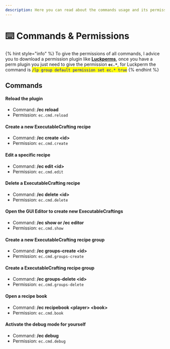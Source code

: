 ```yaml
---
description: Here you can read about the commands usage and its permissions
---
```


# ⌨️ Commands & Permissions

{% hint style="info" %}
To give the permissions of all commands, I advice you to download a permission plugin like [**Luckperms**](https://www.spigotmc.org/resources/luckperms.28140/), once you have a perm plugin you just need to give the permission **`ec.*`**, for Luckperm the command is  <mark style="color:blue;">`/lp group default permission set ec.* true`</mark>
{% endhint %}

## Commands

#### Reload the plugin

* Command: **/ec reload**
* Permission: `ec.cmd.reload`

#### Create a new ExecutableCrafting recipe

* Command: **/ec create \<id>**
* Permission: `ec.cmd.create`

#### Edit a specific recipe

* Command: **/ec edit \<id>**
* Permission: `ec.cmd.edit`

#### Delete a ExecutableCrafting recipe

* Command: **/ec delete \<id>**
* Permission: `ec.cmd.delete`

#### Open the GUI Editor to create new ExecutableCraftings

* Command: **/ec show or /ec editor**
* Permission: `ec.cmd.show`

#### Create a new ExecutableCrafting recipe group

* Command: **/ec groups-create \<id>**
* Permission: `ec.cmd.groups-create`

#### Create a ExecutableCrafting recipe group

* Command: **/ec groups-delete \<id>**
* Permission: `ec.cmd.groups-delete`

#### Open a recipe book

* Command: **/ec recipebook \<player> \<book>**
* Permission: `ec.cmd.book`

#### Activate the debug mode for yourself

* Command: **/ec debug**
* Permission: `ec.cmd.debug`

